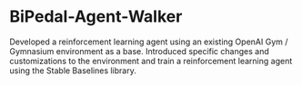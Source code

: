 # BiPedal-Agent-Walker
Developed a reinforcement learning agent using an existing OpenAI Gym / Gymnasium environment as a base. Introduced  specific changes and customizations to the environment and train a reinforcement learning agent using the Stable Baselines library.
